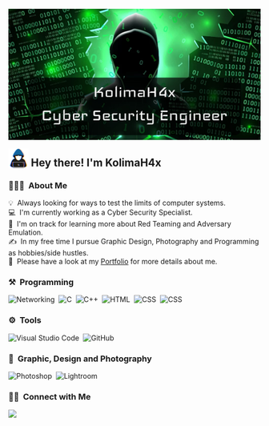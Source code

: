 ![KolimaH4x Banner](./assets/cover.jpg)

<img src="./assets/hacker.gif" width='40' align="left"/><h2>&nbsp;Hey there! I'm KolimaH4x</h2>

### 👨🏻‍💻 &nbsp;About Me

💡 &nbsp;Always looking for ways to test the limits of computer systems.\
💻 &nbsp;I'm currently working as a Cyber Security Specialist.\
🔴 &nbsp;I'm on track for learning more about Red Teaming and Adversary Emulation.\
✍️ &nbsp;In my free time I pursue Graphic Design, Photography and Programming as hobbies/side hustles.\
📄 &nbsp;Please have a look at my [Portfolio](https://www.nicoloviero.com/) for more details about me.

### ⚒️ &nbsp;Programming

![Networking](https://img.shields.io/badge/-Python-05122A?style=flat&logo=python)&nbsp;
![C](https://img.shields.io/badge/-C-05122A?style=flat&logo=C&logoColor=A8B9CC)&nbsp;
![C++](https://img.shields.io/badge/-C++-05122A?style=flat&logo=C%2B%2B)&nbsp;
![HTML](https://img.shields.io/badge/-HTML-05122A?style=flat&logo=HTML5)&nbsp;
![CSS](https://img.shields.io/badge/-CSS-05122A?style=flat&logo=CSS3&logoColor=1572B6)&nbsp;
![CSS](https://img.shields.io/badge/-JavaScript-05122A?style=flat&logo=javascript)&nbsp;

### ⚙️ &nbsp;Tools

![Visual Studio Code](https://img.shields.io/badge/-Visual%20Studio%20Code-05122A?style=flat&logo=visual-studio-code&logoColor=007ACC)&nbsp;
![GitHub](https://img.shields.io/badge/-GitHub-05122A?style=flat&logo=github)&nbsp;

### 📸 &nbsp;Graphic, Design and Photography

![Photoshop](https://img.shields.io/badge/-Photoshop-05122A?style=flat&logo=adobe-photoshop)&nbsp;
![Lightroom](https://img.shields.io/badge/-Lightroom-05122A?style=flat&logo=adobe-lightroom)&nbsp;

### 🤝🏻 &nbsp;Connect with Me

<p align="left">
<a href="https://www.linkedin.com/in/nicol%C3%B2-viero-4757b3193/"><img src="https://img.shields.io/badge/-Nicolò%20Viero-0077B5?style=flat&logo=Linkedin&logoColor=white"/></a>
</p>
